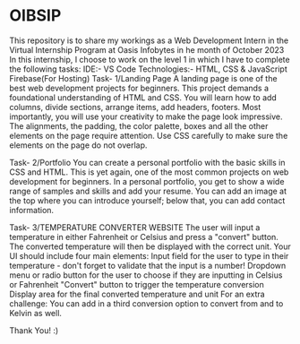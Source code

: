 # OIBSIP
This repository is to share my workings as a Web Development Intern in the Virtual Internship Program at Oasis Infobytes in he month of October 2023
In this internship, I choose to work on the level 1 in which I have to complete the following tasks:
IDE:-
VS Code
Technologies:-
HTML, CSS & JavaScript
Firebase(For Hosting)
Task- 1/Landing Page
A landing page is one of the best web development projects for beginners. This project demands a foundational understanding of HTML and CSS. You will learn how to add columns, divide sections, arrange items, add headers, footers. Most importantly, you will use your creativity to make the page look impressive. The alignments, the padding, the color palette, boxes and all the other elements on the page require attention. Use CSS carefully to make sure the elements on the page do not overlap.

Task- 2/Portfolio
You can create a personal portfolio with the basic skills in CSS and HTML. This is yet again, one of the most common projects on web development for beginners. In a personal portfolio, you get to show a wide range of samples and skills and add your resume. You can add an image at the top where you can introduce yourself; below that, you can add contact information.

Task- 3/TEMPERATURE CONVERTER WEBSITE
The user will input a temperature in either Fahrenheit or Celsius and press a "convert" button. The converted temperature will then be displayed with the correct unit.
Your UI should include four main elements:
Input field for the user to type in their temperature - don't forget to validate that the input is a number!
Dropdown menu or radio button for the user to choose if they are inputting in Celsius or Fahrenheit
"Convert" button to trigger the temperature conversion
Display area for the final converted temperature and unit
For an extra challenge: You can add in a third conversion option to convert from and to Kelvin as well.

Thank You! :)
